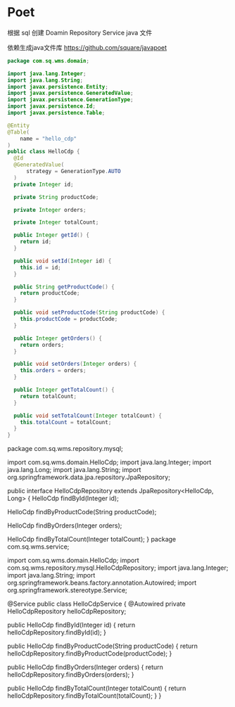 # Poet
根据 sql 创建 Doamin Repository Service java 文件

依赖生成java文件库 https://github.com/square/javapoet

```Java
package com.sq.wms.domain;

import java.lang.Integer;
import java.lang.String;
import javax.persistence.Entity;
import javax.persistence.GeneratedValue;
import javax.persistence.GenerationType;
import javax.persistence.Id;
import javax.persistence.Table;

@Entity
@Table(
    name = "hello_cdp"
)
public class HelloCdp {
  @Id
  @GeneratedValue(
      strategy = GenerationType.AUTO
  )
  private Integer id;

  private String productCode;

  private Integer orders;

  private Integer totalCount;

  public Integer getId() {
    return id;
  }

  public void setId(Integer id) {
    this.id = id;
  }

  public String getProductCode() {
    return productCode;
  }

  public void setProductCode(String productCode) {
    this.productCode = productCode;
  }

  public Integer getOrders() {
    return orders;
  }

  public void setOrders(Integer orders) {
    this.orders = orders;
  }

  public Integer getTotalCount() {
    return totalCount;
  }

  public void setTotalCount(Integer totalCount) {
    this.totalCount = totalCount;
  }
}
```

package com.sq.wms.repository.mysql;

import com.sq.wms.domain.HelloCdp;
import java.lang.Integer;
import java.lang.Long;
import java.lang.String;
import org.springframework.data.jpa.repository.JpaRepository;

public interface HelloCdpRepository extends JpaRepository<HelloCdp, Long> {
  HelloCdp findById(Integer id);

  HelloCdp findByProductCode(String productCode);

  HelloCdp findByOrders(Integer orders);

  HelloCdp findByTotalCount(Integer totalCount);
}
package com.sq.wms.service;

import com.sq.wms.domain.HelloCdp;
import com.sq.wms.repository.mysql.HelloCdpRepository;
import java.lang.Integer;
import java.lang.String;
import org.springframework.beans.factory.annotation.Autowired;
import org.springframework.stereotype.Service;

@Service
public class HelloCdpService {
  @Autowired
  private HelloCdpRepository helloCdpRepository;

  public HelloCdp findById(Integer id) {
    return helloCdpRepository.findById(id);
  }

  public HelloCdp findByProductCode(String productCode) {
    return helloCdpRepository.findByProductCode(productCode);
  }

  public HelloCdp findByOrders(Integer orders) {
    return helloCdpRepository.findByOrders(orders);
  }

  public HelloCdp findByTotalCount(Integer totalCount) {
    return helloCdpRepository.findByTotalCount(totalCount);
  }
}

